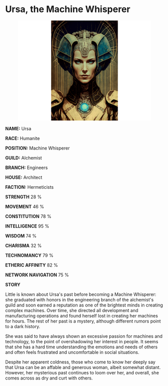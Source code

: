 # Ursa, the Machine Whisperer

<figure><img src="../../.gitbook/assets/Ursa, the Machine Whisperer.png" alt=""><figcaption></figcaption></figure>

**NAME:**                                    Ursa

**RACE:**                                      Humanite

**POSITION:**                              Machine Whisperer



**GUILD:**                                       Alchemist

**BRANCH:**                                   Engineers

**HOUSE:**                                    Architect



**FACTION:**                                  Hermeticists



**STRENGTH**                                28 %     &#x20;

**MOVEMENT**                             46 %

**CONSTITUTION**                      78 %



**INTELLIGENCE**                          95 %

**WISDOM**                                   74 %

**CHARISMA**                               32 %



**TECHNOMANCY**                      79 %                   &#x20;

**ETHERIC AFFINITY**                  82 %

**NETWORK NAVIGATION**          75 %



**STORY**

Little is known about Ursa's past before becoming a Machine Whisperer: she graduated with honors in the engineering branch of the alchemist's guild and soon earned a reputation as one of the brightest minds in creating complex machines. Over time, she directed all development and manufacturing operations and found herself lost in creating her machines for hours. The rest of her past is a mystery, although different rumors point to a dark history.

She was said to have always shown an excessive passion for machines and technology, to the point of overshadowing her interest in people. It seems that she has a hard time understanding the emotions and needs of others and often feels frustrated and uncomfortable in social situations.

Despite her apparent coldness, those who come to know her deeply say that Ursa can be an affable and generous woman, albeit somewhat distant. However, her mysterious past continues to loom over her, and overall, she comes across as dry and curt with others.
